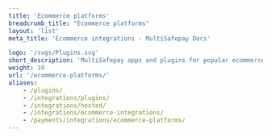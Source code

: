 ```yaml
---
title: 'Ecommerce platforms'
breadcrumb_title: "Ecommerce platforms"
layout: 'list'
meta_title: 'Ecommerce integrations - MultiSafepay Docs'

logo: '/svgs/Plugins.svg'
short_description: 'MultiSafepay apps and plugins for popular ecommerce platforms'
weight: 10
url: '/ecommerce-platforms/'
aliases: 
    - /plugins/
    - /integrations/plugins/
    - /integrations/hosted/
    - /integrations/ecommerce-integrations/
    - /payments/integrations/ecommerce-platforms/
---
```

